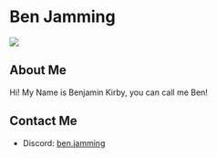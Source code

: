 # Ben Jamming

![](https://github.com/BenjammingKirby/BenjammingKirby/raw/output/github-contribution-grid-snake.svg)

## About Me

Hi! My Name is Benjamin Kirby, you can call me Ben!

## Contact Me

- Discord: [ben.jamming](https://discord.com/users/754279952647716914)
